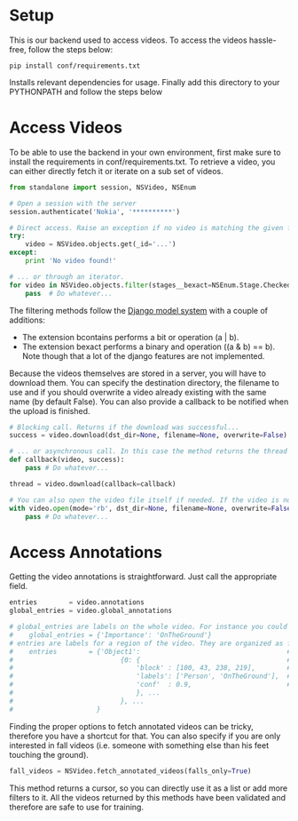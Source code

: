# Setup
This is our backend used to access videos. To access the videos hassle-free, follow the steps below:
```
pip install conf/requirements.txt
```
Installs relevant dependencies for usage. Finally add this directory to your PYTHONPATH and follow the steps below

# Access Videos
To be able to use the backend in your own environment, first make sure to install the requirements in conf/requirements.txt. To retrieve a video, you can either directly fetch it or iterate on a sub set of videos.

```python
from standalone import session, NSVideo, NSEnum

# Open a session with the server
session.authenticate('Nokia', '**********')

# Direct access. Raise an exception if no video is matching the given filter or if more than one is...
try:
    video = NSVideo.objects.get(_id='...')
except:
    print 'No video found!'

# ... or through an iterator.
for video in NSVideo.objects.filter(stages__bexact=NSEnum.Stage.Checked):
    pass  # Do whatever...
```
            
The filtering methods follow the [Django model system](https://docs.djangoproject.com/en/1.10/ref/models/querysets/) with a couple of additions:
- The extension bcontains performs a bit or operation (a | b).
- The extension bexact performs a binary and operation ((a & b) == b).
Note though that a lot of the django features are not implemented.


Because the videos themselves are stored in a server, you will have to download them. You can specify the destination directory, the filename to use and if you should overwrite a video already existing with the same name (by default False). You can also provide a callback to be notified when the upload is finished.

```python
# Blocking call. Returns if the download was successful...
success = video.download(dst_dir=None, filename=None, overwrite=False)

# ... or asynchronous call. In this case the method returns the thread in which the download is happening in order to join.
def callback(video, success):
    pass # Do whatever...

thread = video.download(callback=callback)

# You can also open the video file itself if needed. If the video is not already present, it will be downloaded
with video.open(mode='rb', dst_dir=None, filename=None, overwrite=False) as f:
    pass # Do whatever...
```
            
            
# Access Annotations
Getting the video annotations is straightforward. Just call the appropriate field.

```python
entries        = video.annotations  
global_entries = video.global_annotations

# global_entries are labels on the whole video. For instance you could have:
#    global_entries = {'Importance': 'OnTheGround'}
# entries are labels for a region of the video. They are organized as follow:
#    entries        = {'Object1':                                     # Name of the labeled object
#                           {0: {                                     # Index of a frame
#                               'block' : [100, 43, 238, 219],        # Bounding box [left, top, right, bottom]
#                               'labels': ['Person', 'OnTheGround'],  # Labels for this bounding box
#                               'conf'  : 0.9,                        # Confidence, if any
#                               }, ...
#                           }, ...
#                     }
```
            
Finding the proper options to fetch annotated videos can be tricky, therefore you have a shortcut for that. You can also specify if you are only interested in fall videos (i.e. someone with something else than his feet touching the ground).

```python
fall_videos = NSVideo.fetch_annotated_videos(falls_only=True)
```
            
This method returns a cursor, so you can directly use it as a list or add more filters to it. All the videos returned by this methods have been validated and therefore are safe to use for training.

